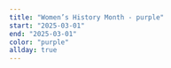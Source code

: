 ```yaml
---
title: "Women’s History Month - purple"
start: "2025-03-01"
end: "2025-03-01"
color: "purple"
allday: true
---
```


